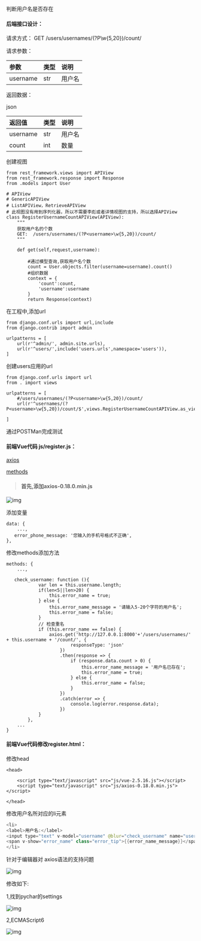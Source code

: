 判断用户名是否存在

#### 后端接口设计：

请求方式： GET /users/usernames/(?P<username>\w{5,20})/count/

请求参数：

| 参数     | 类型 | 说明   |
| :------- | :--- | :----- |
| username | str  | 用户名 |

返回数据：

json

| 返回值   | 类型 | 说明   |
| :------- | :--- | :----- |
| username | str  | 用户名 |
| count    | int  | 数量   |

创建视图

```
from rest_framework.views import APIView
from rest_framework.response import Response
from .models import User

# APIView
# GenericAPIView
# ListAPIView，RetrieveAPIView
# 此视图没有用到序列化器，所以不需要李彪或者详情视图的支持，所以选择APIView
class RegisterUsernameCountAPIView(APIView):
    """
    获取用户名的个数
    GET:  /users/usernames/(?P<username>\w{5,20})/count/
    """

    def get(self,request,username):

        #通过模型查询,获取用户名个数
        count = User.objects.filter(username=username).count()
        #组织数据
        context = {
            'count':count,
            'username':username
        }
        return Response(context)
```

在工程中,添加url

```
from django.conf.urls import url,include
from django.contrib import admin

urlpatterns = [
    url(r'^admin/', admin.site.urls),
    url(r'^users/',include('users.urls',namespace='users')),
]
```

创建users应用的url

```
from django.conf.urls import url
from . import views

urlpatterns = [
    #/users/usernames/(?P<username>\w{5,20})/count/
    url(r'^usernames/(?P<username>\w{5,20})/count/$',views.RegisterUsernameCountAPIView.as_view(),name='usernamecount'),

]
```

通过POSTMan完成测试

#### 前端Vue代码 js/register.js：

[axios](https://www.npmjs.com/package/axios)

[methods](https://cn.vuejs.org/v2/api/#methods)

> #### 首先,添加axios-0.18.0.min.js

![img](E:\桌面\note\images\add_axios.png)

添加变量

```
data: {
    ...,
   error_phone_message: '您输入的手机号格式不正确',
},
```

修改methods添加方法

```
methods: {
    ...,

   check_username: function (){
            var len = this.username.length;
            if(len<5||len>20) {
                this.error_name = true;
            } else {
                this.error_name_message = '请输入5-20个字符的用户名';
                this.error_name = false;
            }
            // 检查重名
            if (this.error_name == false) {
                axios.get('http://127.0.0.1:8000'+'/users/usernames/' + this.username + '/count/', {
                        responseType: 'json'
                    })
                    .then(response => {
                        if (response.data.count > 0) {
                            this.error_name_message = '用户名已存在';
                            this.error_name = true;
                        } else {
                            this.error_name = false;
                        }
                    })
                    .catch(error => {
                        console.log(error.response.data);
                    })
            }
        },
    ...
}
```

#### 前端Vue代码修改register.html：

修改head

```
<head>

    <script type="text/javascript" src="js/vue-2.5.16.js"></script>
    <script type="text/javascript" src="js/axios-0.18.0.min.js"></script>

</head>
```

修改用户名所对应的li元素

```java
<li>
<label>用户名:</label>
<input type="text" v-model="username" @blur="check_username" name="user_name" id="user_name">
<span v-show="error_name" class="error_tip">{{error_name_message}}</span>
</li>
```

针对于编辑器对 axios语法的支持问题

![img](E:\桌面\note\images\axios_question.png)

修改如下:

1,找到pychar的settings

![img](E:\桌面\note\images\pccharsettings.png)

2,ECMAScript6

![img](E:\桌面\note\images\pcchar_ok.png)